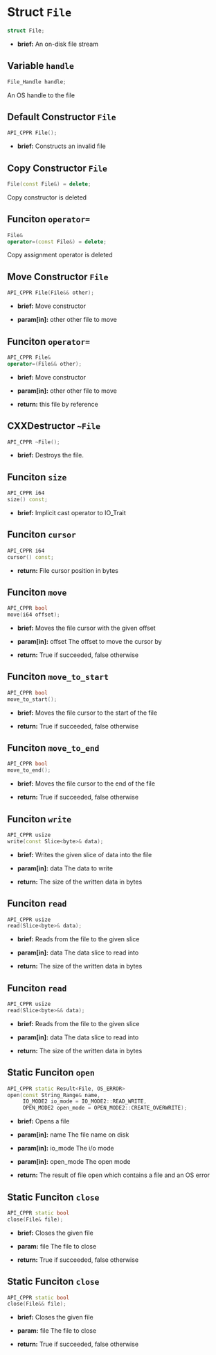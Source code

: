 # Struct `File`
```C++
struct File;
```
 - **brief:**      An on-disk file stream
## Variable `handle`
```C++
File_Handle handle;
```
 An OS handle to the file
## Default Constructor `File`
```C++
API_CPPR File();
```
 - **brief:**      Constructs an invalid file
## Copy Constructor `File`
```C++
File(const File&) = delete;
```
 Copy constructor is deleted
## Funciton `operator=`
```C++
File&
operator=(const File&) = delete;
```
 Copy assignment operator is deleted
## Move Constructor `File`
```C++
API_CPPR File(File&& other);
```
 - **brief:**      Move constructor - **param[in]:**  other  other file to move
## Funciton `operator=`
```C++
API_CPPR File&
operator=(File&& other);
```
 - **brief:**      Move constructor - **param[in]:**  other  other file to move  - **return:**     this file by reference
## CXXDestructor `~File`
```C++
API_CPPR ~File();
```
 - **brief:**      Destroys the file.
## Funciton `size`
```C++
API_CPPR i64
size() const;
```
 - **brief:**      Implicit cast operator to IO_Trait
## Funciton `cursor`
```C++
API_CPPR i64
cursor() const;
```
 - **return:**     File cursor position in bytes
## Funciton `move`
```C++
API_CPPR bool
move(i64 offset);
```
 - **brief:**      Moves the file cursor with the given offset - **param[in]:**  offset  The offset to move the cursor by - **return:**     True if succeeded, false otherwise
## Funciton `move_to_start`
```C++
API_CPPR bool
move_to_start();
```
 - **brief:**      Moves the file cursor to the start of the file - **return:**     True if succeeded, false otherwise
## Funciton `move_to_end`
```C++
API_CPPR bool
move_to_end();
```
 - **brief:**      Moves the file cursor to the end of the file - **return:**     True if succeeded, false otherwise
## Funciton `write`
```C++
API_CPPR usize
write(const Slice<byte>& data);
```
 - **brief:**      Writes the given slice of data into the file - **param[in]:**  data  The data to write - **return:**     The size of the written data in bytes
## Funciton `read`
```C++
API_CPPR usize
read(Slice<byte>& data);
```
 - **brief:**      Reads from the file to the given slice - **param[in]:**  data  The data slice to read into - **return:**     The size of the written data in bytes
## Funciton `read`
```C++
API_CPPR usize
read(Slice<byte>&& data);
```
 - **brief:**      Reads from the file to the given slice - **param[in]:**  data  The data slice to read into - **return:**     The size of the written data in bytes
## Static Funciton `open`
```C++
API_CPPR static Result<File, OS_ERROR>
open(const String_Range& name,
	 IO_MODE2 io_mode = IO_MODE2::READ_WRITE,
	 OPEN_MODE2 open_mode = OPEN_MODE2::CREATE_OVERWRITE);
```
 - **brief:**      Opens a file - **param[in]:**  name       The file name on disk - **param[in]:**  io_mode    The i/o mode - **param[in]:**  open_mode  The open mode - **return:**     The result of file open which contains a file and an OS error
## Static Funciton `close`
```C++
API_CPPR static bool
close(File& file);
```
 - **brief:**      Closes the given file - **param:**      file  The file to close - **return:**     True if succeeded, false otherwise
## Static Funciton `close`
```C++
API_CPPR static bool
close(File&& file);
```
 - **brief:**      Closes the given file - **param:**      file  The file to close - **return:**     True if succeeded, false otherwise
